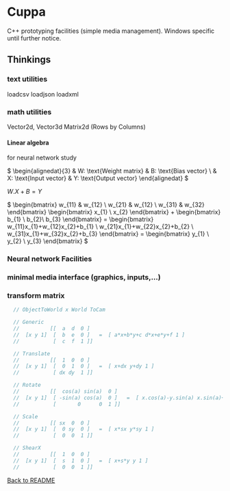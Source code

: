 # Cuppa

C++ prototyping facilities (simple media management). Windows specific until further notice.

## Thinkings

### text utilities

loadcsv
loadjson
loadxml

### math utilities

Vector2d, Vector3d
Matrix2d (Rows by Columns)

#### Linear algebra

for neural network study

$
\begin{alignedat}{3}
& W: \text{Weight matrix} & B: \text{Bias vector} \\
& X: \text{Input vector}  & Y: \text{Output vector}
\end{alignedat}
$

$W.X+B=Y$

$
\begin{bmatrix} w_{11} & w_{12} \\ w_{21} & w_{12} \\ w_{31} & w_{32} \end{bmatrix}
\begin{bmatrix} x_{1} \\ x_{2} \end{bmatrix}
+
\begin{bmatrix} b_{1} \\ b_{2}\\ b_{3} \end{bmatrix}
= \begin{bmatrix} w_{11}x_{1}+w_{12}x_{2}+b_{1} \\ w_{21}x_{1}+w_{22}x_{2}+b_{2} \\ w_{31}x_{1}+w_{32}x_{2}+b_{3} \end{bmatrix}
= \begin{bmatrix} y_{1} \\ y_{2} \\ y_{3} \end{bmatrix}
$

### Neural network Facilities

### minimal media interface (graphics, inputs,...)

### transform matrix

```cpp
  // ObjectToWorld x World ToCam

  // Generic
  //          [[  a  d  0 ]
  //  [x y 1]  [  b  e  0 ]   =  [ a*x+b*y+c d*x+e*y+f 1 ]
  //           [  c  f  1 ]]

  // Translate
  //          [[  1  0  0 ]
  //  [x y 1]  [  0  1  0 ]   =  [ x+dx y+dy 1 ]
  //           [ dx dy  1 ]]

  // Rotate
  //          [[  cos(a) sin(a)  0 ]
  //  [x y 1]  [ -sin(a) cos(a)  0 ]   =  [ x.cos(a)-y.sin(a) x.sin(a)+y.cos(a) 1 ]
  //           [       0      0  1 ]]

  // Scale
  //          [[ sx  0  0 ]
  //  [x y 1]  [  0 sy  0 ]   =  [ x*sx y*sy 1 ]
  //           [  0  0  1 ]]

  // ShearX
  //          [[  1  0  0 ]
  //  [x y 1]  [  s  1  0 ]   =  [ x+s*y y 1 ]
  //           [  0  0  1 ]]
```

[Back to README](../../README.md)
